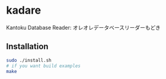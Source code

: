 # kadare
Kantoku Database Reader: オレオレデータベースリーダーもどき
## Installation
```bash
sudo ./install.sh
# if you want build examples
make
```
